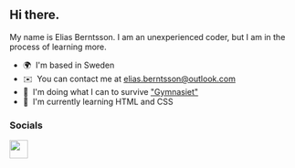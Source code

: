 ## Hi there.
My name is Elias Berntsson. I am an unexperienced coder, but I am in the process of learning more.

* 🌍  I'm based in Sweden
* ✉️  You can contact me at [elias.berntsson@outlook.com](mailto:elias.berntsson@outlook.com)
* 🚀  I'm doing what I can to survive ["Gymnasiet"](http://https://en.wikipedia.org/wiki/Education_in_Sweden#National_programmes)
* 🧠  I'm currently learning HTML and CSS

### Socials<p align="left"> <a href="https://www.codepen.io/Lime_" target="_blank" rel="noreferrer"> <picture> <source media="(prefers-color-scheme: dark)" srcset="https://raw.githubusercontent.com/danielcranney/readme-generator/main/public/icons/socials/codepen-dark.svg" /> <source media="(prefers-color-scheme: light)" srcset="https://raw.githubusercontent.com/danielcranney/readme-generator/main/public/icons/socials/codepen.svg" /> <img src="https://raw.githubusercontent.com/danielcranney/readme-generator/main/public/icons/socials/codepen.svg" width="32" height="32" /> </picture> </a> 
